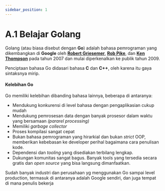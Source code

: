 ```yaml
---
sidebar_position: 1
---
```


# A.1 Belajar Golang


Golang (atau biasa disebut dengan  **Go**) adalah bahasa pemrograman yang dikembangkan di  **Google**  oleh  **[Robert Griesemer](https://github.com/griesemer)**,  **[Rob Pike](https://en.wikipedia.org/wiki/Rob_Pike)**, dan  **[Ken Thompson](https://en.wikipedia.org/wiki/Ken_Thompson)**  pada tahun 2007 dan mulai diperkenalkan ke publik tahun 2009.

Penciptaan bahasa Go didasari bahasa  **C**  dan  **C++**, oleh karena itu gaya sintaksnya mirip.

#### Kelebihan Go

Go memiliki kelebihan dibanding bahasa lainnya, beberapa di antaranya:

-   Mendukung konkurensi di level bahasa dengan pengaplikasian cukup mudah
-   Mendukung pemrosesan data dengan banyak prosesor dalam waktu yang bersamaan  _(pararel processing)_
-   Memiliki  _garbage collector_
-   Proses kompilasi sangat cepat
-   Bukan bahasa pemrograman yang hirarkial dan bukan  _strict_  OOP, memberikan kebebasan ke developer perihal bagaimana cara penulisan kode.
-   Dependensi dan  _tooling_  yang disediakan terbilang lengkap.
-   Dukungan komunitas sangat bagus. Banyak tools yang tersedia secara gratis dan  _open source_  yang bisa langsung dimanfaatkan.

Sudah banyak industri dan perusahaan yg menggunakan Go sampai level production, termasuk di antaranya adalah Google sendiri, dan juga tempat di mana penulis bekerja